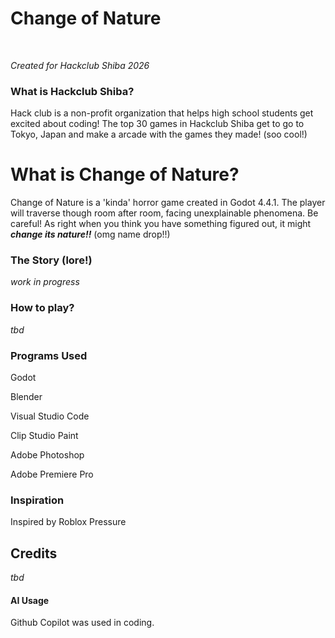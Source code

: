 # Change of Nature

<br/>

*Created for Hackclub Shiba 2026*

### What is Hackclub Shiba?

Hack club is a non-profit organization that helps high school students get excited about coding! The top 30 games in Hackclub Shiba get to go to Tokyo, Japan and make a arcade with the games they made! (soo cool!)

# What is Change of Nature?

Change of Nature is a 'kinda' horror game created in Godot 4.4.1. The player will traverse though room after room, facing unexplainable phenomena. Be careful! As right when you think you have something figured out, it might ***change its nature!!*** (omg name drop!!)

### The Story (lore!)

*work in progress*

### How to play?

*tbd*

### Programs Used

Godot

Blender

Visual Studio Code

Clip Studio Paint

Adobe Photoshop

Adobe Premiere Pro

### Inspiration

Inspired by Roblox Pressure

## Credits

*tbd*

#### AI Usage

Github Copilot was used in coding.
